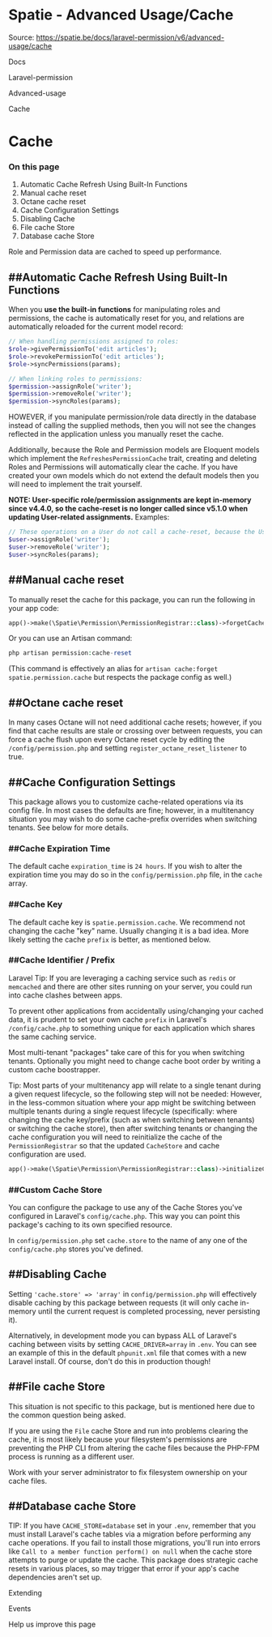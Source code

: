 # Spatie - Advanced Usage/Cache

Source: https://spatie.be/docs/laravel-permission/v6/advanced-usage/cache

Docs

Laravel-permission

Advanced-usage

Cache

Cache
=====

### On this page

1. Automatic Cache Refresh Using Built-In Functions
2. Manual cache reset
3. Octane cache reset
4. Cache Configuration Settings
5. Disabling Cache
6. File cache Store
7. Database cache Store

Role and Permission data are cached to speed up performance.

##Automatic Cache Refresh Using Built-In Functions
--------------------------------------------------

When you **use the built-in functions** for manipulating roles and permissions, the cache is automatically reset for you, and relations are automatically reloaded for the current model record:

```php
// When handling permissions assigned to roles:
$role->givePermissionTo('edit articles');
$role->revokePermissionTo('edit articles');
$role->syncPermissions(params);

// When linking roles to permissions:
$permission->assignRole('writer');
$permission->removeRole('writer');
$permission->syncRoles(params);

```
HOWEVER, if you manipulate permission/role data directly in the database instead of calling the supplied methods, then you will not see the changes reflected in the application unless you manually reset the cache.

Additionally, because the Role and Permission models are Eloquent models which implement the `RefreshesPermissionCache` trait, creating and deleting Roles and Permissions will automatically clear the cache. If you have created your own models which do not extend the default models then you will need to implement the trait yourself.

**NOTE: User-specific role/permission assignments are kept in-memory since v4.4.0, so the cache-reset is no longer called since v5.1.0 when updating User-related assignments.**
Examples:

```php
// These operations on a User do not call a cache-reset, because the User-related assignments are in-memory.
$user->assignRole('writer');
$user->removeRole('writer');
$user->syncRoles(params);

```
##Manual cache reset
--------------------

To manually reset the cache for this package, you can run the following in your app code:

```php
app()->make(\Spatie\Permission\PermissionRegistrar::class)->forgetCachedPermissions();

```
Or you can use an Artisan command:

```php
php artisan permission:cache-reset

```
(This command is effectively an alias for `artisan cache:forget spatie.permission.cache` but respects the package config as well.)

##Octane cache reset
--------------------

In many cases Octane will not need additional cache resets; however, if you find that cache results are stale or crossing over between requests, you can force a cache flush upon every Octane reset cycle by editing the `/config/permission.php` and setting `register_octane_reset_listener` to true.

##Cache Configuration Settings
------------------------------

This package allows you to customize cache-related operations via its config file. In most cases the defaults are fine; however, in a multitenancy situation you may wish to do some cache-prefix overrides when switching tenants. See below for more details.

### ##Cache Expiration Time

The default cache `expiration_time` is `24 hours`.
If you wish to alter the expiration time you may do so in the `config/permission.php` file, in the `cache` array.

### ##Cache Key

The default cache key is `spatie.permission.cache`.
We recommend not changing the cache "key" name. Usually changing it is a bad idea. More likely setting the cache `prefix` is better, as mentioned below.

### ##Cache Identifier / Prefix

Laravel Tip: If you are leveraging a caching service such as `redis` or `memcached` and there are other sites running on your server, you could run into cache clashes between apps.

To prevent other applications from accidentally using/changing your cached data, it is prudent to set your own cache `prefix` in Laravel's `/config/cache.php` to something unique for each application which shares the same caching service.

Most multi-tenant "packages" take care of this for you when switching tenants. Optionally you might need to change cache boot order by writing a custom cache boostrapper.

Tip: Most parts of your multitenancy app will relate to a single tenant during a given request lifecycle, so the following step will not be needed: However, in the less-common situation where your app might be switching between multiple tenants during a single request lifecycle (specifically: where changing the cache key/prefix (such as when switching between tenants) or switching the cache store), then after switching tenants or changing the cache configuration you will need to reinitialize the cache of the `PermissionRegistrar` so that the updated `CacheStore` and cache configuration are used.

```php
app()->make(\Spatie\Permission\PermissionRegistrar::class)->initializeCache();

```
### ##Custom Cache Store

You can configure the package to use any of the Cache Stores you've configured in Laravel's `config/cache.php`. This way you can point this package's caching to its own specified resource.

In `config/permission.php` set `cache.store` to the name of any one of the `config/cache.php` stores you've defined.

##Disabling Cache
-----------------

Setting `'cache.store' => 'array'` in `config/permission.php` will effectively disable caching by this package between requests (it will only cache in-memory until the current request is completed processing, never persisting it).

Alternatively, in development mode you can bypass ALL of Laravel's caching between visits by setting `CACHE_DRIVER=array` in `.env`. You can see an example of this in the default `phpunit.xml` file that comes with a new Laravel install. Of course, don't do this in production though!

##File cache Store
------------------

This situation is not specific to this package, but is mentioned here due to the common question being asked.

If you are using the `File` cache Store and run into problems clearing the cache, it is most likely because your filesystem's permissions are preventing the PHP CLI from altering the cache files because the PHP-FPM process is running as a different user.

Work with your server administrator to fix filesystem ownership on your cache files.

##Database cache Store
----------------------

TIP: If you have `CACHE_STORE=database` set in your `.env`, remember that you must install Laravel's cache tables via a migration before performing any cache operations. If you fail to install those migrations, you'll run into errors like `Call to a member function perform() on null` when the cache store attempts to purge or update the cache. This package does strategic cache resets in various places, so may trigger that error if your app's cache dependencies aren't set up.

Extending

Events

Help us improve this page